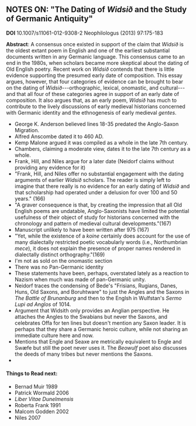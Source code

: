 ## NOTES ON: "The Dating of _Widsið_ and the Study of Germanic Antiquity"

**DOI** 10.1007/s11061-012-9308-2
Neophilologus (2013) 97:175-183

**Abstract**: A consensus once existed in support of the claim that _Widsið_ is the oldest extant poem in English and one of the earliest substantial documents written in any Germanic language. This consensus came to an end in the 1980s, when scholars became more skeptical about the dating of Old English poetry. Recent work on _Widsið_ contends that there is little evidence supporting the presumed early date of composition. This essay argues, however, that four categories of evidence can be brought to bear on the dating of _Widsið_---orthographic, lexical, onomastic, and cultural---and that all four of these categories agree in support of an early date of composition. It also argues that, as an early poem, _Widsið_ has much to contribute to the lively discussions of early medieval historians concerned with Germanic identity and the ethnogenesis of early medieval _gentes_.

* George K. Anderson believed lines 18-35 predated the Anglo-Saxon Migration.
* Alfred Anscombe dated it to 460 AD.
* Kemp Malone argued it was compiled as a whole in the late 7th century.
* Chambers, claiming a moderate view, dates it to the late 7th century as a whole. 
* Frank, Hill, and Niles argue for a later date (Neidorf claims without providing any evidence for it)
* "Frank, Hill, and Niles offer no substantial engagement with the dating arguments of earlier _Widsið_ scholars. The reader is simply left to imagine that there really is no evidence for an early dating of _Widsið_ and that scholarship had operated under a delusion for over 100 and 50 years." (166)
* "A graver consequence is that, by creating the impression that all Old English poems are undatable, Anglo-Saxonists have limited the potential usefulness of their object of study for historians concerned with the chronology and pattern of medieval cultural developments."(167)
* Manuscript unlikely to have been written after 975 (167)
* "Yet, while the existence of a _koine_ certainly does account for the use of many dialectally restricted poetic vocabularly words (i.e., Northumbrian _mece_), it does not explain the presence of proper names rendered in dialectally distinct orthography."(169)
* I'm not as sold on the onomastic section
* There was no Pan-Germanic identity
* These statements have been, perhaps, overstated lately as a reaction to Nazism when much was made of pan-Germanic unity.
* Neidorf traces the condensing of Bede's "Frisians, Rugians, Danes, Huns, Old Saxons, and Boruhtware" to just the Angles and the Saxons in _The Battle of Brunanburg_ and then to the Englsh in Wulfstan's _Sermo Lupi ad Anglos_ of 1014.
* Argument that Widsith only provides an Anglian perspective. He attaches the Angles to the Swabians but never the Saxons, and celebrates Offa for ten lines but doesn't mention any Saxon leader. It is perhaps that they share a Germanic heroic culture, while not sharing an immediate culture here and now.
* Mentions that Engle and Seaxe are metrically equivalent to Engle and Swæfe but still the poet never uses it. The _Beowulf_ poet also discusses the deeds of many tribes but never mentions the Saxons.
* 

#### Things to Read next:
* Bernad Muir 1989
* Patrick Wormald 2006
* _Liber Vitae Dunelmensis_
* Roberta Frank 1991
* Malcom Godden 2002
* Niles 2007
